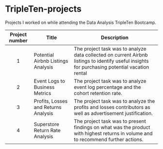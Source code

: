 # TripleTen-projects
Projects I worked on while attending the Data Analysis TripleTen Bootcamp.


| Project number | Title | Description |
| :-----------: | ----------- |----------- |
| 1 | Potential Airbnb Listings Analysis | The project task was to analyze data collected on current Airbnb listings to identify useful insights for purchasing potential vacation rental |
| 2 | Event Logs to Business Metrics | The project task was to analyze event log percentage and the cohort retention rate. |
| 3 | Profits, Losses and Returns Analysis | The project task was to analyze the profits and losses contributors as well as advertisement justification. |
| 4 | Superstore Return Rate Analysis | The project task was to present findings on what was the product with highest returns in volume and to recommend further actions. |
